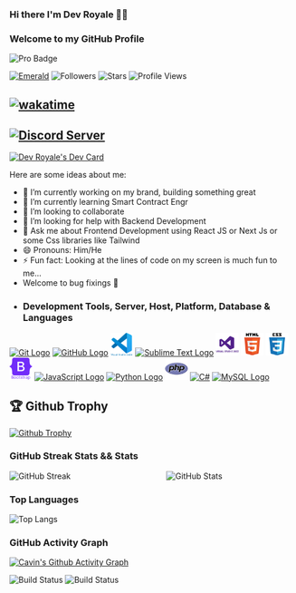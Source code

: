 ### Hi there I'm Dev Royale 👋👋
### Welcome to my GitHub Profile
![Pro Badge](https://img.shields.io/badge/Pro-User-brightgreen)

[![Emerald](https://img.shields.io/badge/Royale-<COLOR>.svg)](https://shields.io/)
![Followers](https://img.shields.io/github/followers/Kemerald25?label=Follow&style=social&style=plastic)
![Stars](https://img.shields.io/github/stars/Kemerald25?affiliations=OWNER%2CCOLLABORATOR&style=social&style=plastic&color=gold)
![Profile Views](https://komarev.com/ghpvc/?username=Kemerald25&color=green&style=plastic)
## [![wakatime](https://wakatime.com/badge/user/0a629113-4a07-4f00-baa2-ec03ce250a02.svg?style=plastic)](https://wakatime.com/@0a629113-4a07-4f00-baa2-ec03ce250a02)
## [![Discord Server](https://img.shields.io/discord/950481728068263976?color=blueviolet&logo=Discord&style=plastic)](https://discord.gg/GnrKuFSaUC)

<a href="https://app.daily.dev/devroyale"><img src="https://api.daily.dev/devcards/v2/Dl0y4Yzzel8TzLIVYhvsm.png?type=wide&r=a4l" width="652" alt="Dev Royale's Dev Card"/></a>


Here are some ideas about me:

- 🔭 I’m currently working on my brand, building something great
- 🌱 I’m currently learning Smart Contract Engr
- 👯 I’m looking to collaborate
- 🤔 I’m looking for help with Backend Development
- 💬 Ask me about Frontend Development using React JS or Next Js or some Css libraries like Tailwind
- 😄 Pronouns: Him/He
- ⚡ Fun fact: Looking at the lines of code on my screen is much fun to me...
- Welcome to bug fixings 🙂
- ### Development Tools, Server, Host, Platform, Database & Languages

<a href="https://git-scm.com/" target="_blank"><img src="https://www.vectorlogo.zone/logos/git-scm/git-scm-icon.svg" alt="Git Logo" width="40" height="40"></a>
</a><a href="https://github.com" target="_blank"><img src="https://techstack-generator.vercel.app/github-icon.svg" alt="GitHub Logo" width="50" height="50"></a>
<a href="https://code.visualstudio.com/" target="_blank"><img src="https://raw.githubusercontent.com/devicons/devicon/master/icons/vscode/vscode-original-wordmark.svg" alt="Visual Studio Code Logo" width="40" height="40"></a>
<a href="https://www.sublimetext.com/" target="_blank"><img src="https://www.sublimetext.com/images/icon.png" alt="Sublime Text Logo" width="40" height="40"></a>
<a href="https://visualstudio.microsoft.com/" target="_blank"><img src="https://raw.githubusercontent.com/devicons/devicon/master/icons/visualstudio/visualstudio-plain-wordmark.svg" alt="Visual Studio Logo" width="40" height="40"></a>
<a href="https://www.w3.org/html/" target="_blank"><img src="https://raw.githubusercontent.com/devicons/devicon/master/icons/html5/html5-original-wordmark.svg" alt="HTML5 Logo" width="40" height="40"></a>
<a href="https://www.w3schools.com/css/" target="_blank"><img src="https://raw.githubusercontent.com/devicons/devicon/master/icons/css3/css3-original-wordmark.svg" alt="CSS3 Logo" width="40" height="40"></a>
<a href="https://getbootstrap.com" target="_blank"><img src="https://raw.githubusercontent.com/devicons/devicon/master/icons/bootstrap/bootstrap-plain-wordmark.svg" alt="Bootstrap Logo" width="40" height="40"></a>
<a href="https://developer.mozilla.org/en-US/docs/Web/JavaScript" target="_blank"><img src="https://techstack-generator.vercel.app/js-icon.svg" alt="JavaScript Logo" width="50" height="50"></a>
<a href="https://www.python.org/" target="_blank"><img src="https://techstack-generator.vercel.app/python-icon.svg" alt="Python Logo" width="40" height="40"></a>
<a href="https://www.php.net/" target="_blank"><img src="https://raw.githubusercontent.com/devicons/devicon/master/icons/php/php-original.svg" alt="PHP Logo" width="40" height="40"></a>
<a href="https://learn.microsoft.com/en-us/dotnet/csharp/" target="_blank" rel="noreferrer"> <img src="https://techstack-generator.vercel.app/csharp-icon.svg" alt="C#" width="40" height="40"/></a>
<a href="https://www.mysql.com/" target="_blank"><img src="https://techstack-generator.vercel.app/mysql-icon.svg" alt="MySQL Logo" width="40" height="40"></a>

## 🏆 Github Trophy
  
<a href="https://Kemerald25.github.io">
<img alt="Github Trophy" src="https://github-profile-trophy.vercel.app/?username=Kemerald25&theme=gruvbox">
</a>


### GitHub Streak Stats && Stats

<p style="display: flex; justify-content: space-between;" float="left">
  <img src="https://github-readme-streak-stats.herokuapp.com/?user=Kemerald25&theme=outrun" alt="GitHub Streak" style="width: 48%; height: auto;">
  <img src="https://github-readme-stats.vercel.app/api?username=Kemerald25&show_icons=true&theme=algolia" alt="GitHub Stats" style="width: 45%; height: auto;">
</p>


### Top Languages

<p style="display: flex; justify-content: space-between;" float="left">
  <img src="https://github-readme-stats.vercel.app/api/top-langs/?username=Kemerald25&theme=yeblu&limit=15&layout=compact" alt="Top Langs" style="width: 32%; height: auto;"/>
<!--   <img src="https://github-readme-stats.vercel.app/api/wakatime?username=Kemerald25&hide_border=true&layout=compact&hide_title=false&langs_count=15&range=all_time&theme=blue-green" alt="Wakatime Stats" style="width: 45%; height: auto;"/> -->


  ### GitHub Activity Graph

[![Cavin's Github Activity Graph](https://github-readme-activity-graph.vercel.app/graph?username=Kemerald25&bg_color=c8d4ff&color=0a0a9e&line=134e9e&point=003b40&area=true&hide_border=true)](https://github.com/Kemerald25/github-readme-activity-graph)

![Build Status](https://github.com/users/kemerald25/achievements/pull-shark)
![Build Status](https://github.com/users/kemerald25/achievements/yolo)
